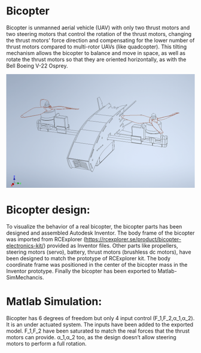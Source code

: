 # Bicopter
Bicopter is unmanned aerial vehicle (UAV) with only two thrust motors and two steering motors that control the rotation of the thrust motors, changing the thrust motors' force direction and compensating for the lower number of thrust motors compared to multi-rotor UAVs (like quadcopter). This tilting mechanism allows the bicopter to balance and move in space, as well as rotate the thrust motors so that they are oriented horizontally, as with the Bell Boeing V-22 Osprey.

![alt text](https://github.com/Ihab-Asaad/Bicopter/blob/master/images/bicopter.PNG)

# Bicopter design:
To visualize the behavior of a real bicopter, the bicopter parts has been designed and assembled Autodesk Inventor. The body frame of the bicopter was imported from RCExplorer (https://rcexplorer.se/product/bicopter-electronics-kit/)  provided as Inventor files. Other parts like propellers, steering motors (servo), battery, thrust motors (brushless dc motors), have been designed to match the prototype of RCExplorer kit. The body coordinate frame was positioned in the center of the bicopter mass in the Inventor prototype. Finally the bicopter has been exported to Matlab-SimMechancis.

# Matlab Simulation:
Bicopter has 6 degrees of freedom but only 4 input control  (F_1,F_2,α_1,α_2).  It  is  an  under  actuated  system.
The inputs have been added to the exported model. F_1,F_2 have been saturated to match the real forces that the thrust motors can provide. α_1,α_2 too, as the design doesn’t allow steering motors to perform a full rotation.
